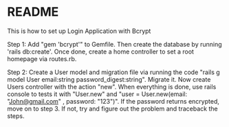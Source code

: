 # README

This is how to set up Login Application with Bcrypt

Step 1: Add "gem 'bcrypt'" to Gemfile. Then create the database by running 'rails db:create'. Once done, create a home controller to set a root homepage via routes.rb.

Step 2: Create a User model and migration file via running the code "rails g model User email:string password_digest:string". Migrate it. Now create Users controller with the action "new". When everything is done, use rails console to tests it with "User.new" and "user = User.new(email: "John@gmail.com" , password: "123")". If the password returns encrypted, move on to step 3. If not, try and figure out the problem and traceback the steps.